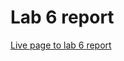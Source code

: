# Lab 6 report

[Live page to lab 6 report](https://annle4869.github.io/cse15l-lab-reports/lab-6-report/lab-6-report)
